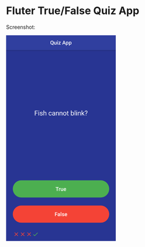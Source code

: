 # Fluter True/False Quiz App


Screenshot:

<img src="https://github.com/mehmetalidemir/quizApp/blob/main/images/ss.png" width="300">

